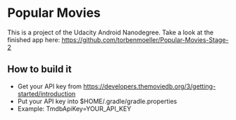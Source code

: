 # Popular Movies
This is a project of the Udacity Android Nanodegree.
Take a look at the finished app here:
https://github.com/torbenmoeller/Popular-Movies-Stage-2 

## How to build it
* Get your API key from https://developers.themoviedb.org/3/getting-started/introduction
* Put your API key into $HOME/.gradle/gradle.properties
* Example: TmdbApiKey=YOUR_API_KEY

